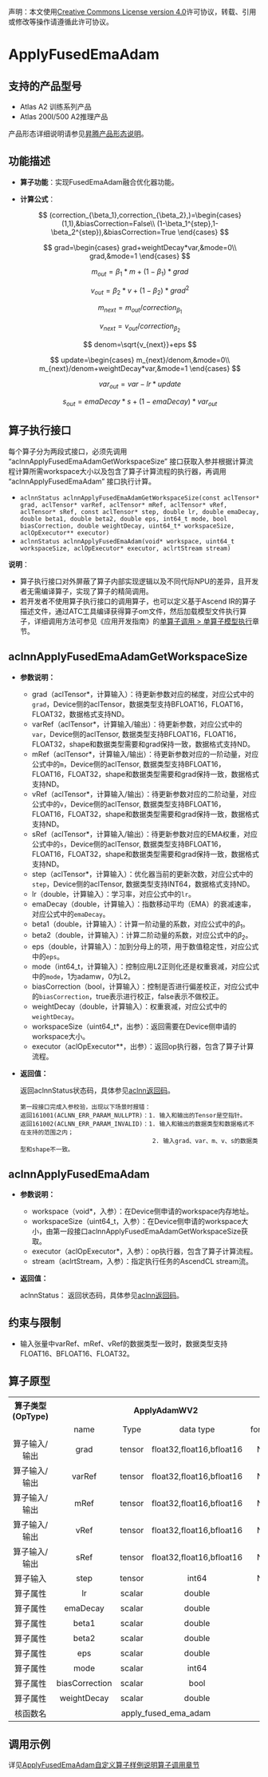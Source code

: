 声明：本文使用[Creative Commons License version 4.0](https://creativecommons.org/licenses/by/4.0/legalcode)许可协议，转载、引用或修改等操作请遵循此许可协议。

# ApplyFusedEmaAdam

## 支持的产品型号

- Atlas A2 训练系列产品
- Atlas 200I/500 A2推理产品

产品形态详细说明请参见[昇腾产品形态说明](https://www.hiascend.com/document/redirect/CannCommunityProductForm)。


## 功能描述

- **算子功能**：实现FusedEmaAdam融合优化器功能。

- **计算公式**：

  $$
  (correction_{\beta_1},correction_{\beta_2},)=\begin{cases}
  (1,1),&biasCorrection=False\\
  (1-\beta_1^{step},1-\beta_2^{step}),&biasCorrection=True
  \end{cases}
  $$
  
  $$
  grad=\begin{cases}
  grad+weightDecay*var,&mode=0\\
  grad,&mode=1
  \end{cases}
  $$
  
  $$
  m_{out}=\beta_1*m+(1-\beta_1)*grad
  $$

  $$
  v_{out}=\beta_2*v+(1-\beta_2)*grad^2
  $$

  $$
  m_{next}=m_{out}/correction_{\beta_1}
  $$

  $$
  v_{next}=v_{out}/correction_{\beta_2}
  $$

  $$
  denom=\sqrt{v_{next}}+eps
  $$

  $$
  update=\begin{cases}
  m_{next}/denom,&mode=0\\
  m_{next}/denom+weightDecay*var,&mode=1
  \end{cases}
  $$

  $$
  var_{out}=var-lr*update
  $$

  $$
  s_{out}=emaDecay*s+(1-emaDecay)*var_{out}
  $$

## 算子执行接口

每个算子分为两段式接口，必须先调用 “aclnnApplyFusedEmaAdamGetWorkspaceSize” 接口获取入参并根据计算流程计算所需workspace大小以及包含了算子计算流程的执行器，再调用 “aclnnApplyFusedEmaAdam” 接口执行计算。

* `aclnnStatus aclnnApplyFusedEmaAdamGetWorkspaceSize(const aclTensor* grad, aclTensor* varRef, aclTensor* mRef, aclTensor* vRef, aclTensor* sRef, const aclTensor* step, double lr, double emaDecay, double beta1, double beta2, double eps, int64_t mode, bool biasCorrection, double weightDecay, uint64_t* workspaceSize, aclOpExecutor** executor)`
* `aclnnStatus aclnnApplyFusedEmaAdam(void* workspace, uint64_t workspaceSize, aclOpExecutor* executor, aclrtStream stream)`

**说明**：

- 算子执行接口对外屏蔽了算子内部实现逻辑以及不同代际NPU的差异，且开发者无需编译算子，实现了算子的精简调用。
- 若开发者不使用算子执行接口的调用算子，也可以定义基于Ascend IR的算子描述文件，通过ATC工具编译获得算子om文件，然后加载模型文件执行算子，详细调用方法可参见《应用开发指南》的[单算子调用 > 单算子模型执行](https://hiascend.com/document/redirect/CannCommunityCppOpcall)章节。

## aclnnApplyFusedEmaAdamGetWorkspaceSize

- **参数说明：**

  - grad（aclTensor*，计算输入）：待更新参数对应的梯度，对应公式中的``grad``，Device侧的aclTensor，数据类型支持BFLOAT16，FLOAT16，FLOAT32，数据格式支持ND。
  - varRef（aclTensor\*，计算输入/输出）：待更新参数，对应公式中的``var``，Device侧的aclTensor, 数据类型支持BFLOAT16，FLOAT16，FLOAT32，shape和数据类型需要和grad保持一致，数据格式支持ND。
  - mRef（aclTensor\*，计算输入/输出）：待更新参数对应的一阶动量，对应公式中的``m``，Device侧的aclTensor, 数据类型支持BFLOAT16，FLOAT16，FLOAT32，shape和数据类型需要和grad保持一致，数据格式支持ND。
  - vRef（aclTensor\*，计算输入/输出）：待更新参数对应的二阶动量，对应公式中的``v``，Device侧的aclTensor, 数据类型支持BFLOAT16，FLOAT16，FLOAT32，shape和数据类型需要和grad保持一致，数据格式支持ND。
  - sRef（aclTensor\*，计算输入/输出）：待更新参数对应的EMA权重，对应公式中的``s``，Device侧的aclTensor, 数据类型支持BFLOAT16，FLOAT16，FLOAT32，shape和数据类型需要和grad保持一致，数据格式支持ND。
  - step（aclTensor*，计算输入）：优化器当前的更新次数，对应公式中的``step``，Device侧的aclTensor, 数据类型支持INT64，数据格式支持ND。
  - lr（double，计算输入）：学习率，对应公式中的``lr``。
  - emaDecay（double，计算输入）：指数移动平均（EMA）的衰减速率，对应公式中的``emaDecay``。
  - beta1（double，计算输入）：计算一阶动量的系数，对应公式中的$\beta_1$。
  - beta2（double，计算输入）：计算二阶动量的系数，对应公式中的$\beta_2$。
  - eps（double，计算输入）：加到分母上的项，用于数值稳定性，对应公式中的``eps``。
  - mode（int64_t，计算输入）：控制应用L2正则化还是权重衰减，对应公式中的``mode``，1为adamw，0为L2。
  - biasCorrection（bool，计算输入）：控制是否进行偏差校正，对应公式中的``biasCorrection``，true表示进行校正，false表示不做校正。
  - weightDecay（double，计算输入）：权重衰减，对应公式中的``weightDecay``。
  - workspaceSize（uint64\_t\*，出参）：返回需要在Device侧申请的workspace大小。
  - executor（aclOpExecutor\*\*，出参）：返回op执行器，包含了算子计算流程。

- **返回值：**

  返回aclnnStatus状态码，具体参见[aclnn返回码](https://www.hiascend.com/document/detail/zh/CANNCommunityEdition/800alpha003/apiref/aolapi/context/common/aclnn%E8%BF%94%E5%9B%9E%E7%A0%81_fuse.md)。
  ```
  第一段接口完成入参校验，出现以下场景时报错：
  返回161001(ACLNN_ERR_PARAM_NULLPTR)：1. 输入和输出的Tensor是空指针。
  返回161002(ACLNN_ERR_PARAM_INVALID)：1. 输入和输出的数据类型和数据格式不在支持的范围之内；
                                       2. 输入grad、var、m、v、s的数据类型和shape不一致。
  ```

## aclnnApplyFusedEmaAdam

- **参数说明：**
  - workspace（void\*，入参）：在Device侧申请的workspace内存地址。
  - workspaceSize（uint64\_t，入参）：在Device侧申请的workspace大小，由第一段接口aclnnApplyFusedEmaAdamGetWorkspaceSize获取。
  - executor（aclOpExecutor\*，入参）：op执行器，包含了算子计算流程。
  - stream（aclrtStream，入参）：指定执行任务的AscendCL stream流。

- **返回值：**

  aclnnStatus： 返回状态码，具体参见[aclnn返回码](https://www.hiascend.com/document/detail/zh/CANNCommunityEdition/800alpha003/apiref/aolapi/context/common/aclnn%E8%BF%94%E5%9B%9E%E7%A0%81_fuse.md)。

## 约束与限制

- 输入张量中varRef、mRef、vRef的数据类型一致时，数据类型支持FLOAT16、BFLOAT16、FLOAT32。

## 算子原型

<table>
<tr><th align="center">算子类型(OpType)</th><th colspan="4" align="center">ApplyAdamWV2</th></tr> 
<tr><td align="center"> </td><td align="center">name</td><td align="center">Type</td><td align="center">data type</td><td align="center">format</td></tr>  
<tr><td rowspan="2" align="center">算子输入/输出</td> 
<tr><td align="center">grad</td><td align="center">tensor</td><td align="center">float32,float16,bfloat16</td><td align="center">ND</td></tr>
<tr><td rowspan="2" align="center">算子输入/输出</td> 
<tr><td align="center">varRef</td><td align="center">tensor</td><td align="center">float32,float16,bfloat16</td><td align="center">ND</td></tr>
<tr><td rowspan="2" align="center">算子输入/输出</td>
<tr><td align="center">mRef</td><td align="center">tensor</td><td align="center">float32,float16,bfloat16</td><td align="center">ND</td></tr>
<tr><td rowspan="2" align="center">算子输入/输出</td>
<tr><td align="center">vRef</td><td align="center">tensor</td><td align="center">float32,float16,bfloat16</td><td align="center">ND</td></tr>
<tr><td rowspan="2" align="center">算子输入/输出</td>
<tr><td align="center">sRef</td><td align="center">tensor</td><td align="center">float32,float16,bfloat16</td><td align="center">ND</td></tr>
<tr><td rowspan="2" align="center">算子输入</td>
<tr><td align="center">step</td><td align="center">tensor</td><td align="center">int64</td><td align="center">ND</td></tr>  

<tr><td rowspan="1" align="center">算子属性</td>
<td align="center">lr</td><td align="center">scalar</td><td align="center">double</td><td align="center">-</td></tr>  
<tr><td rowspan="1" align="center">算子属性</td>
<td align="center">emaDecay</td><td align="center">scalar</td><td align="center">double</td><td align="center">-</td></tr>
<tr><td rowspan="1" align="center">算子属性</td>
<td align="center">beta1</td><td align="center">scalar</td><td align="center">double</td><td align="center">-</td></tr>
<tr><td rowspan="1" align="center">算子属性</td>
<td align="center">beta2</td><td align="center">scalar</td><td align="center">double</td><td align="center">-</td></tr>  
<tr><td rowspan="1" align="center">算子属性</td>
<td align="center">eps</td><td align="center">scalar</td><td align="center">double</td><td align="center">-</td></tr>  
<tr><td rowspan="1" align="center">算子属性</td>
<td align="center">mode</td><td align="center">scalar</td><td align="center">int64</td><td align="center">-</td></tr>  
<tr><td rowspan="1" align="center">算子属性</td>
<td align="center">biasCorrection</td><td align="center">scalar</td><td align="center">bool</td><td align="center">-</td></tr>  
<tr><td rowspan="1" align="center">算子属性</td>
<td align="center">weightDecay</td><td align="center">scalar</td><td align="center">double</td><td align="center">-</td></tr>

<tr><td rowspan="1" align="center">核函数名</td><td colspan="4" align="center">apply_fused_ema_adam</td></tr>  
</table>

## 调用示例

详见[ApplyFusedEmaAdam自定义算子样例说明算子调用章节](../README.md#算子调用)